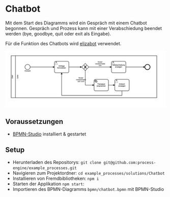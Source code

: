 # Chatbot

Mit dem Start des Diagramms wird ein Gespräch mit einem Chatbot
begonnen.  Gespräch und Prozess kann mit einer Verabschiedung beendet
werden (bye, goodbye, quit oder exit als Eingabe).

Für die Funktion des Chatbots wird
[elizabot](https://github.com/tkafka/node-elizabot) verwendet.

![Screenshot](diagram_screenshot.png)

## Voraussetzungen

- [BPMN-Studio](https://github.com/process-engine/bpmn-studio) installiert & gestartet

## Setup

- Herunterladen des Repositorys: ```git clone git@github.com:process-engine/example_processes.git```
- Navigieren zum Projektordner: ```cd example_processes/solutions/Chatbot```
- Installieren von Fremdbibliotheken: ```npm i```
- Starten der Applikation `npm start`:
- Importieren des BPMN-Diagramms ```bpmn/chatbot.bpmn``` mit BPMN-Studio
